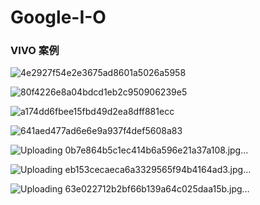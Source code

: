 # Google-I-O

### VIVO 案例
![4e2927f54e2e3675ad8601a5026a5958](https://github.com/user-attachments/assets/51222378-577a-45fb-abd2-89495379aad1)

![80f4226e8a04bdcd1eb2c950906239e5](https://github.com/user-attachments/assets/8256b1da-fc47-4854-91b1-aa6242ba0032)

![a174dd6fbee15fbd49d2ea8dff881ecc](https://github.com/user-attachments/assets/b9fa8108-7222-4579-8842-3de7ac72c0d4)

![641aed477ad6e6e9a937f4def5608a83](https://github.com/user-attachments/assets/0282c6b7-624b-499c-bb93-1630c3a4b0bd)

![Uploading 0b7e864b5c1ec414b6a596e21a37a108.jpg…]()

![Uploading eb153cecaeca6a3329565f94b4164ad3.jpg…]()

![Uploading 63e022712b2bf66b139a64c025daa15b.jpg…]()

